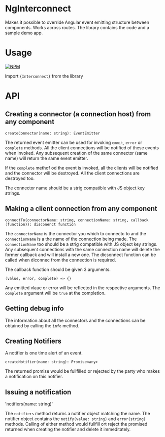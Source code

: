 # NgInterconnect

Makes it possible to override Angular event emitting structure between components. Works across routes. The library contains the code and a sample demo app.

# Usage

[![NPM](https://nodei.co/npm/ng-interconnect.png?mini=true)](https://nodei.co/npm/ng-interconnect/)

Import `{Interconnect}` from the library


# API

## Creating a connector (a connection host) from any component

`createConnector(name: string): EventEmitter`

The returned event emitter can be used for invoking `emmit`, `error` or `complete` methods. All the client connections will be notified of these events when invoked. Any subsequent creation of the same connector (same name) will return the same event emitter.

If the `complete` methof od the event is invoked, all the clients will be notified and the connector will be destroyed. All the client connections are destroyed too.

The connector name should be a strig compatible with JS object key strings.


## Making a client connection from any component

`connectTo(connectorName: string, connectionName: string, callback (function)): disconenct function`

The `connectorName` is the connector you which to connecto to and the `connectionName` is a the name of the connection being made. The `connectionNane` too should be a strig compatible with JS object key strings. Any subsequent connections with the same connection name will delete the former callback and will install a new one. The dicsonnect function can be called when diconnec from the connection is required.

The callback function should be given 3 arguments.

`(value, error, complete) => {}`

Any emitted vlaue or error will be reflected in the respective arguments. The `complete` argument will be `true` at the completion.


## Getting debug info
The information about all the connectors and the connections can be obtained by calling the `info` method.



## Creating Notifiers

A notifier is one time alert of an event. 

`createNotifier(name: string): Promise<any>`

The returned promise would be fullfilled or rejected by the party who makes a notification on this notifier.


## Issuing a notification

'notifiers(name: string)'

The `notifiers` method returns a notifier object matching the name. The notifier object contains the `notify(value: string)` and `error(string)` methods. Calling of either method would fullfill ort reject the promised returned when creating the notifier and delete it immeditately.


